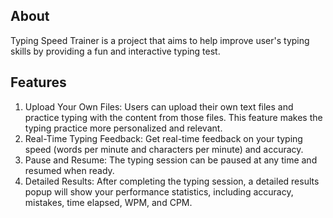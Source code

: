 ## About
Typing Speed Trainer is a project that aims to help improve user's typing skills by providing a fun and interactive typing test.

## Features
1. Upload Your Own Files: Users can upload their own text files and practice typing with the content from those files. This feature makes the typing practice more personalized and relevant.
2. Real-Time Typing Feedback: Get real-time feedback on your typing speed (words per minute and characters per minute) and accuracy.
3. Pause and Resume: The typing session can be paused at any time and resumed when ready.
4. Detailed Results: After completing the typing session, a detailed results popup will show your performance statistics, including accuracy, mistakes, time elapsed, WPM, and CPM.
